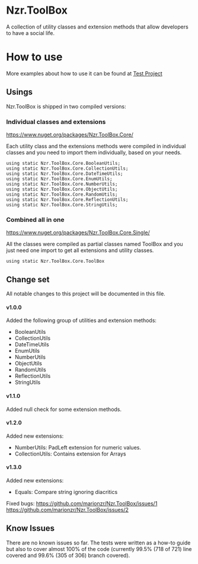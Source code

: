 ﻿# Nzr.ToolBox   
A collection of utility classes and extension methods that allow developers to have a social life.

# How to use

More examples about how to use it can be found at [Test Project](https://raw.githubusercontent.com/marionzr/Nzr.ToolBox/master/dotnet/Nzr.ToolBox.Core.Tests)

## Usings

Nzr.ToolBox is shipped in two compiled versions:

### Individual classes and extensions
https://www.nuget.org/packages/Nzr.ToolBox.Core/

Each utility class and the extensions methods were compiled in individual classes and
you need to import them individually, based on your needs.

```
using static Nzr.ToolBox.Core.BooleanUtils;
using static Nzr.ToolBox.Core.CollectionUtils;
using static Nzr.ToolBox.Core.DateTimeUtils;
using static Nzr.ToolBox.Core.EnumUtils;
using static Nzr.ToolBox.Core.NumberUtils;
using static Nzr.ToolBox.Core.ObjectUtils;
using static Nzr.ToolBox.Core.RandomUtils;
using static Nzr.ToolBox.Core.ReflectionUtils;
using static Nzr.ToolBox.Core.StringUtils;
```

### Combined all in one

https://www.nuget.org/packages/Nzr.ToolBox.Core.Single/

All the classes were compiled as partial classes named ToolBox and you just need one import to get
all extensions and utility classes.

```
using static Nzr.ToolBox.Core.ToolBox
```

## Change set

All notable changes to this project will be documented in this file.

#### v1.0.0
Added the following group of utilities and extension methods:
* BooleanUtils
* CollectionUtils
* DateTimeUtils
* EnumUtils
* NumberUtils
* ObjectUtils
* RandomUtils
* ReflectionUtils
* StringUtils

#### v1.1.0
Added null check for some extension methods.

#### v1.2.0
Added new extensions:
* NumberUtils: PadLeft extension for numeric values.
* CollectionUtils: Contains extension for Arrays

#### v1.3.0
Added new extensions:
* Equals: Compare string ignoring diacritics

Fixed bugs:
https://github.com/marionzr/Nzr.ToolBox/issues/1
https://github.com/marionzr/Nzr.ToolBox/issues/2

## Know Issues

There are no known issues so far. The tests were written as a how-to guide but also to cover almost 100% of the code (currently 99.5% (718 of 721) line covered and 99.6% (305 of 306) branch covered).

